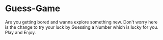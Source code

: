 # Guess-Game
Are you getting bored and wanna explore something new. Don't worry here is the change to try your luck by Guessing a Number which is lucky for you. Play and Enjoy.
